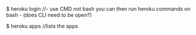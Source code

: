 $ heroku login //- use CMD not bash
you can then run heroku commands on bash - (does CLI need to be open?)

$ heroku apps //lists the apps


